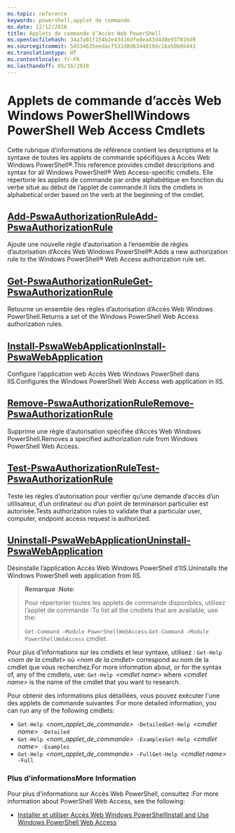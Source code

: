 ```yaml
---
ms.topic: reference
keywords: powershell,applet de commande
ms.date: 12/12/2016
title: Applets de commande d’Accès Web PowerShell
ms.openlocfilehash: 34a7a01f154b2e43416dfe8ea43d4d8e937816d9
ms.sourcegitcommit: 54534635eedacf531d8d6344019dc16a50b8b441
ms.translationtype: HT
ms.contentlocale: fr-FR
ms.lasthandoff: 05/16/2018
---
```

# <a name="windows-powershell-web-access-cmdlets"></a><span data-ttu-id="8b0c1-103">Applets de commande d’accès Web Windows PowerShell</span><span class="sxs-lookup"><span data-stu-id="8b0c1-103">Windows PowerShell Web Access Cmdlets</span></span>

<span data-ttu-id="8b0c1-104">Cette rubrique d’informations de référence contient les descriptions et la syntaxe de toutes les applets de commande spécifiques à Accès Web Windows PowerShell®.</span><span class="sxs-lookup"><span data-stu-id="8b0c1-104">This reference provides cmdlet descriptions and syntax for all Windows PowerShell® Web Access-specific cmdlets.</span></span> <span data-ttu-id="8b0c1-105">Elle répertorie les applets de commande par ordre alphabétique en fonction du verbe situé au début de l’applet de commande.</span><span class="sxs-lookup"><span data-stu-id="8b0c1-105">It lists the cmdlets in alphabetical order based on the verb at the beginning of the cmdlet.</span></span>

## <a name="add-pswaauthorizationruleadd-pswaauthorizationrulemd"></a>[<span data-ttu-id="8b0c1-106">Add-PswaAuthorizationRule</span><span class="sxs-lookup"><span data-stu-id="8b0c1-106">Add-PswaAuthorizationRule</span></span>](add-pswaauthorizationrule.md)

<span data-ttu-id="8b0c1-107">Ajoute une nouvelle règle d’autorisation à l’ensemble de règles d’autorisation d’Accès Web Windows PowerShell®.</span><span class="sxs-lookup"><span data-stu-id="8b0c1-107">Adds a new authorization rule to the Windows PowerShell® Web Access authorization rule set.</span></span>

## <a name="get-pswaauthorizationruleget-pswaauthorizationrulemd"></a>[<span data-ttu-id="8b0c1-108">Get-PswaAuthorizationRule</span><span class="sxs-lookup"><span data-stu-id="8b0c1-108">Get-PswaAuthorizationRule</span></span>](get-pswaauthorizationrule.md)

<span data-ttu-id="8b0c1-109">Retourne un ensemble des règles d’autorisation d’Accès Web Windows PowerShell.</span><span class="sxs-lookup"><span data-stu-id="8b0c1-109">Returns a set of the Windows PowerShell Web Access authorization rules.</span></span>

## <a name="install-pswawebapplicationinstall-pswawebapplicationmd"></a>[<span data-ttu-id="8b0c1-110">Install-PswaWebApplication</span><span class="sxs-lookup"><span data-stu-id="8b0c1-110">Install-PswaWebApplication</span></span>](install-pswawebapplication.md)

<span data-ttu-id="8b0c1-111">Configure l’application web Accès Web Windows PowerShell dans IIS.</span><span class="sxs-lookup"><span data-stu-id="8b0c1-111">Configures the Windows PowerShell Web Access web application in IIS.</span></span>

## <a name="remove-pswaauthorizationruleremove-pswaauthorizationrulemd"></a>[<span data-ttu-id="8b0c1-112">Remove-PswaAuthorizationRule</span><span class="sxs-lookup"><span data-stu-id="8b0c1-112">Remove-PswaAuthorizationRule</span></span>](remove-pswaauthorizationrule.md)

<span data-ttu-id="8b0c1-113">Supprime une règle d’autorisation spécifiée d’Accès Web Windows PowerShell.</span><span class="sxs-lookup"><span data-stu-id="8b0c1-113">Removes a specified authorization rule from Windows PowerShell Web Access.</span></span>

## <a name="test-pswaauthorizationruletest-pswaauthorizationrulemd"></a>[<span data-ttu-id="8b0c1-114">Test-PswaAuthorizationRule</span><span class="sxs-lookup"><span data-stu-id="8b0c1-114">Test-PswaAuthorizationRule</span></span>](test-pswaauthorizationrule.md)

<span data-ttu-id="8b0c1-115">Teste les règles d’autorisation pour vérifier qu’une demande d’accès d’un utilisateur, d’un ordinateur ou d’un point de terminaison particulier est autorisée.</span><span class="sxs-lookup"><span data-stu-id="8b0c1-115">Tests authorization rules to validate that a particular user, computer, endpoint access request is authorized.</span></span>

## <a name="uninstall-pswawebapplicationuninstall-pswawebapplicationmd"></a>[<span data-ttu-id="8b0c1-116">Uninstall-PswaWebApplication</span><span class="sxs-lookup"><span data-stu-id="8b0c1-116">Uninstall-PswaWebApplication</span></span>](uninstall-pswawebapplication.md)

<span data-ttu-id="8b0c1-117">Désinstalle l’application Accès Web Windows PowerShell d’IIS.</span><span class="sxs-lookup"><span data-stu-id="8b0c1-117">Uninstalls the Windows PowerShell web application from IIS.</span></span>

><span data-ttu-id="8b0c1-118">**Remarque** :</span><span class="sxs-lookup"><span data-stu-id="8b0c1-118">**Note**:</span></span>
>
><span data-ttu-id="8b0c1-119">Pour répertorier toutes les applets de commande disponibles, utilisez l’applet de commande :</span><span class="sxs-lookup"><span data-stu-id="8b0c1-119">To list all the cmdlets that are available, use the:</span></span>
>
> <span data-ttu-id="8b0c1-120">`Get-Command –Module PowerShellWebAccess`.</span><span class="sxs-lookup"><span data-stu-id="8b0c1-120">`Get-Command –Module PowerShellWebAccess` cmdlet.</span></span>

<span data-ttu-id="8b0c1-121">Pour plus d’informations sur les cmdlets et leur syntaxe, utilisez : `Get-Help `*&lt;nom de la cmdlet&gt;* où *&lt;nom de la cmdlet&gt;* correspond au nom de la cmdlet que vous recherchez.</span><span class="sxs-lookup"><span data-stu-id="8b0c1-121">For more information about, or for the syntax of, any of the cmdlets, use: `Get-Help `*&lt;cmdlet name&gt;* where *&lt;cmdlet name&gt;* is the name of the cmdlet that you want to research.</span></span>

<span data-ttu-id="8b0c1-122">Pour obtenir des informations plus détaillées, vous pouvez exécuter l'une des applets de commande suivantes :</span><span class="sxs-lookup"><span data-stu-id="8b0c1-122">For more detailed information, you can run any of the following cmdlets:</span></span>

- <span data-ttu-id="8b0c1-123">`Get-Help `*&lt;nom_applet_de_commande&gt;*` -Detailed`</span><span class="sxs-lookup"><span data-stu-id="8b0c1-123">`Get-Help `*&lt;cmdlet name&gt;*` -Detailed`</span></span>
- <span data-ttu-id="8b0c1-124">`Get-Help `*&lt;nom_applet_de_commande&gt;*` -Examples`</span><span class="sxs-lookup"><span data-stu-id="8b0c1-124">`Get-Help `*&lt;cmdlet name&gt;*` -Examples`</span></span>
- <span data-ttu-id="8b0c1-125">`Get-Help `*&lt;nom_applet_de_commande&gt;*` -Full`</span><span class="sxs-lookup"><span data-stu-id="8b0c1-125">`Get-Help `*&lt;cmdlet name&gt;*` -Full`</span></span>

### <a name="more-information"></a><span data-ttu-id="8b0c1-126">Plus d’informations</span><span class="sxs-lookup"><span data-stu-id="8b0c1-126">More Information</span></span>

<span data-ttu-id="8b0c1-127">Pour plus d’informations sur Accès Web PowerShell, consultez :</span><span class="sxs-lookup"><span data-stu-id="8b0c1-127">For more information about PowerShell Web Access, see the following:</span></span>

- [<span data-ttu-id="8b0c1-128">Installer et utiliser Accès Web Windows PowerShell</span><span class="sxs-lookup"><span data-stu-id="8b0c1-128">Install and Use Windows PowerShell Web Access</span></span>](../install-and-use-windows-powershell-web-access.md)